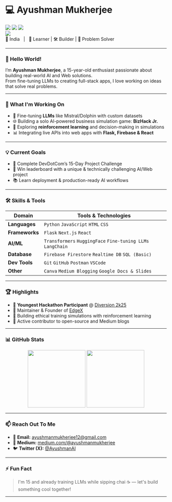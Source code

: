 # 💻 Ayushman Mukherjee

[![](https://img.shields.io/badge/Age-15-blue)]() [![](https://img.shields.io/badge/Role-AI%20%7C%20Web%20Dev-informational)]() [![](https://img.shields.io/badge/Open%20Source-Contributor-brightgreen)]()  
[![](https://img.shields.io/badge/Hackathon%20Experience-Diversion%202k25-yellow)](https://www.diversion.tech/)  
📍 India &nbsp;&nbsp;|&nbsp;&nbsp; 🧠 Learner | 🛠️ Builder | 🧩 Problem Solver  

---

### 👋 Hello World!

I’m **Ayushman Mukherjee**, a 15-year-old enthusiast passionate about building real-world AI and Web solutions.  
From fine-tuning LLMs to creating full-stack apps, I love working on ideas that solve real problems.

---

### 🔧 What I'm Working On

- 🔬 Fine-tuning **LLMs** like Mistral/Dolphin with custom datasets
- 🌐 Building a solo AI-powered business simulation game: **BizHack Jr.**
- 🧠 Exploring **reinforcement learning** and decision-making in simulations
- 📊 Integrating live APIs into web apps with **Flask, Firebase & React**

---

### 💡 Current Goals

- 🚀 Complete DevDotCom’s 15-Day Project Challenge  
- 🥇 Win leaderboard with a unique & technically challenging AI/Web project  
- 📚 Learn deployment & production-ready AI workflows

---

### 🛠️ Skills & Tools

| Domain         | Tools & Technologies                                                                 |
|----------------|----------------------------------------------------------------------------------------|
| **Languages**  | `Python` `JavaScript` `HTML` `CSS`                                                     |
| **Frameworks** | `Flask` `Next.js` `React`                                                              |
| **AI/ML**      | `Transformers` `HuggingFace` `Fine-tuning LLMs` `LangChain`                            |
| **Database**   | `Firebase Firestore` `Realtime DB` `SQL (Basic)`                                      |
| **Dev Tools**  | `Git` `GitHub` `Postman` `VSCode`                                                      |
| **Other**      | `Canva` `Medium Blogging` `Google Docs & Slides`                                      |

---

### 🏆 Highlights

- 🧠 **Youngest Hackathon Participant** @ [Diversion 2k25](https://www.diversion.tech/)
- 🔧 Maintainer & Founder of [EdgeX](https://github.com/ayush585/edgex)
- 🧩 Building ethical training simulations with reinforcement learning
- 📝 Active contributor to open-source and Medium blogs

---

### 📊 GitHub Stats

<p align="center">
  <img src="https://github-readme-stats.vercel.app/api?username=ayush585&show_icons=true&theme=tokyonight&hide_border=true" height="180"/>
  <img src="https://github-readme-streak-stats.herokuapp.com/?user=ayush585&theme=tokyonight&hide_border=true" height="180"/>
</p>

---

### 📫 Reach Out To Me

- 📧 **Email:** [ayushmanmukherjee12@gmail.com](mailto:ayushmanmukherjee12@gmail.com)  
- 📝 **Medium:** [medium.com/@ayushmanmukherjee](https://medium.com/@ayushmanmukherjee)
- 🐦 **Twitter (X):** [@AyushmanAI](https://twitter.com/AyushmanAI)

---

### ⚡ Fun Fact
> I'm 15 and already training LLMs while sipping chai ☕ — let's build something cool together!

---

